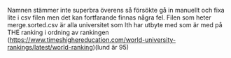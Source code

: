 Namnen stämmer inte superbra överens så försökte gå in manuellt och fixa lite i csv filen men det kan fortfarande finnas några fel. Filen som heter merge.sorted.csv är alla universitet som lth har utbyte med som är med på THE ranking i ordning av rankingen (https://www.timeshighereducation.com/world-university-rankings/latest/world-ranking)(lund är 95)
